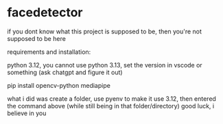 # facedetector
if you dont know what this project is supposed to be, then you're not supposed to be here

requirements and installation:

python 3.12, you cannot use python 3.13, set the version in vscode or something (ask chatgpt and figure it out)

pip install opencv-python mediapipe

what i did was create a folder, use pyenv to make it use 3.12, then entered the command above (while still being in that folder/directory)
good luck, i believe in you

